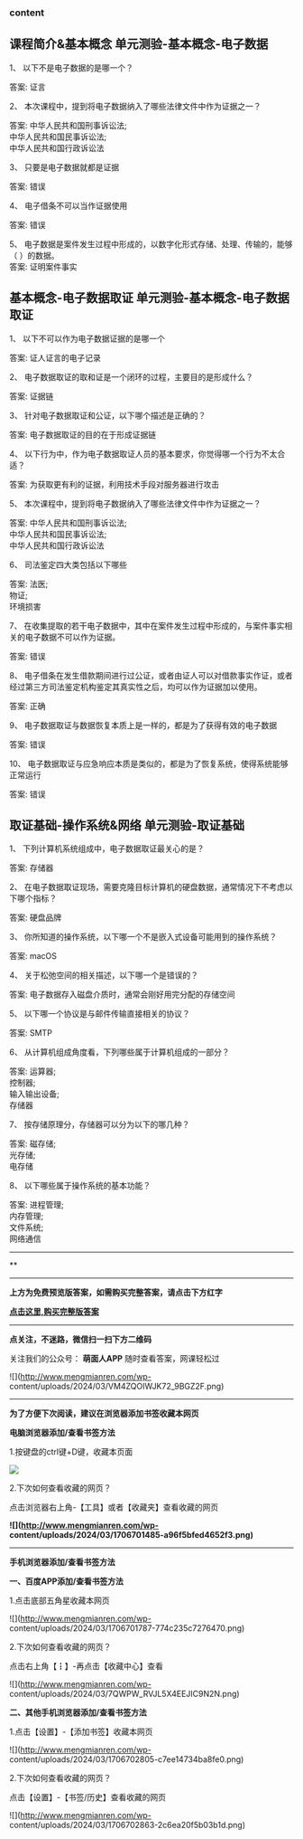 ### content

## 课程简介&基本概念 单元测验-基本概念-电子数据

1、 以下不是电子数据的是哪一个？

答案: 证言  

2、 本次课程中，提到将电子数据纳入了哪些法律文件中作为证据之一？

答案: 中华人民共和国刑事诉讼法;  
中华人民共和国民事诉讼法;  
中华人民共和国行政诉讼法

3、 只要是电子数据就都是证据

答案: 错误

4、 电子借条不可以当作证据使用

答案: 错误

5、 电子数据是案件发生过程中形成的，以数字化形式存储、处理、传输的，能够（           ）的数据。  
答案: 证明案件事实

## 基本概念-电子数据取证 单元测验-基本概念-电子数据取证

1、 以下不可以作为电子数据证据的是哪一个

答案: 证人证言的电子记录

2、 电子数据取证的取和证是一个闭环的过程，主要目的是形成什么？

答案: 证据链

3、 针对电子数据取证和公证，以下哪个描述是正确的？

答案: 电子数据取证的目的在于形成证据链

4、 以下行为中，作为电子数据取证人员的基本要求，你觉得哪一个行为不太合适？

答案: 为获取更有利的证据，利用技术手段对服务器进行攻击

5、 本次课程中，提到将电子数据纳入了哪些法律文件中作为证据之一？

答案: 中华人民共和国刑事诉讼法;  
中华人民共和国民事诉讼法;  
中华人民共和国行政诉讼法

6、 司法鉴定四大类包括以下哪些

答案: 法医;  
物证;  
环境损害

7、 在收集提取的若干电子数据中，其中在案件发生过程中形成的，与案件事实相关的电子数据不可以作为证据。

答案: 错误

8、 电子借条在发生借款期间进行过公证，或者由证人可以对借款事实作证，或者经过第三方司法鉴定机构鉴定其真实性之后，均可以作为证据加以使用。

答案: 正确

9、 电子数据取证与数据恢复本质上是一样的，都是为了获得有效的电子数据

答案: 错误

10、 电子数据取证与应急响应本质是类似的，都是为了恢复系统，使得系统能够正常运行

答案: 错误

## 取证基础-操作系统&网络 单元测验-取证基础

1、 下列计算机系统组成中，电子数据取证最关心的是？

答案: 存储器

2、 在电子数据取证现场，需要克隆目标计算机的硬盘数据，通常情况下不考虑以下哪个指标？

答案: 硬盘品牌

3、 你所知道的操作系统，以下哪一个不是嵌入式设备可能用到的操作系统？

答案: macOS

4、 关于松弛空间的相关描述，以下哪一个是错误的？

答案: 电子数据存入磁盘介质时，通常会刚好用完分配的存储空间

5、 以下哪一个协议是与邮件传输直接相关的协议？

答案: SMTP

6、 从计算机组成角度看，下列哪些属于计算机组成的一部分？

答案: 运算器;  
控制器;  
输入输出设备;  
存储器

7、 按存储原理分，存储器可以分为以下的哪几种？

答案: 磁存储;  
光存储;  
电存储

8、 以下哪些属于操作系统的基本功能？

答案: 进程管理;  
内存管理;  
文件系统;  
网络通信

* * *

**

* * *

**上方为免费预览版答案，如需购买完整答案，请点击下方红字**

[**点击这里,购买完整版答案**](http://mooc.mengmianren.com/mooc/56623.html)

* * *

**点关注，不迷路，微信扫一扫下方二维码**

关注我们的公众号： **萌面人APP** 随时查看答案，网课轻松过

![](http://www.mengmianren.com/wp-
content/uploads/2024/03/VM4ZQOIWJK72_9BGZ2F.png)

* * *

**为了方便下次阅读，建议在浏览器添加书签收藏本网页**

**电脑浏览器添加/查看书签方法**

1.按键盘的ctrl键+D键，收藏本页面

![](http://www.mengmianren.com/wp-content/uploads/2024/03/AF9T_JKKHAJN.png)

2.下次如何查看收藏的网页？

点击浏览器右上角-【工具】或者【收藏夹】查看收藏的网页

**![](http://www.mengmianren.com/wp-
content/uploads/2024/03/1706701485-a96f5bfed4652f3.png)**

* * *

**手机浏览器添加/查看书签方法**

**一、百度APP添加/查看书签方法**

1.点击底部五角星收藏本网页

![](http://www.mengmianren.com/wp-
content/uploads/2024/03/1706701787-774c235c7276470.png)

2.下次如何查看收藏的网页？

点击右上角【┇】-再点击【收藏中心】查看

![](http://www.mengmianren.com/wp-
content/uploads/2024/03/7QWPW_RVJL5X4EEJIC9N2N.png)

**二、其他手机浏览器添加/查看书签方法**

1.点击【设置】-【添加书签】收藏本网页

![](http://www.mengmianren.com/wp-
content/uploads/2024/03/1706702805-c7ee14734ba8fe0.png)

2.下次如何查看收藏的网页？

点击【设置】-【书签/历史】查看收藏的网页

![](http://www.mengmianren.com/wp-
content/uploads/2024/03/1706702863-2c6ea20f5b03b1d.png)

